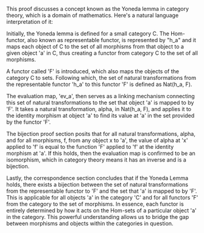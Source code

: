 This proof discusses a concept known as the Yoneda lemma in category theory, which is a domain of mathematics. Here's a natural language interpretation of it:

Initially, the Yoneda lemma is defined for a small category C.
The Hom-functor, also known as representable functor, is represented by "h_a" and it maps each object of C to the set of all morphisms from that object to a given object 'a' in C, thus creating a functor from category C to the set of all morphisms.

A functor called 'F' is introduced, which also maps the objects of the category C to sets. Following which, the set of natural transformations from the representable functor 'h_a' to this functor 'F' is defined as Nat(h_a, F).

The evaluation map, 'ev_a', then serves as a linking mechanism connecting this set of natural transformations to the set that object 'a' is mapped to by 'F'. It takes a natural transformation, alpha, in Nat(h_a, F), and applies it to the identity morphism at object 'a' to find its value at 'a' in the set provided by the functor 'F'.

The bijection proof section posits that for all natural transformations, alpha, and for all morphisms, f, from any object x to 'a', the value of alpha at 'x' applied to 'f' is equal to the function 'F' applied to 'f' at the identity morphism at 'a'. If this holds, then the evaluation map is confirmed to be an isomorphism, which in category theory means it has an inverse and is a bijection.

Lastly, the correspondence section concludes that if the Yoneda Lemma holds, there exists a bijection between the set of natural transformations from the representable functor to 'F' and the set that 'a' is mapped to by 'F'. This is applicable for all objects 'a' in the category 'C' and for all functors 'F' from the category to the set of morphisms. In essence, each functor is entirely determined by how it acts on the Hom-sets of a particular object 'a' in the category. This powerful understanding allows us to bridge the gap between morphisms and objects within the categories in question.